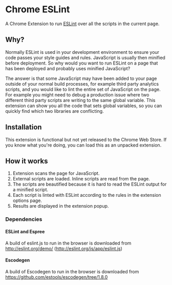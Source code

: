 # Chrome ESLint

A Chrome Extension to run [ESLint](http://eslint.org/) over all the scripts in the current page.

## Why?

Normally ESLint is used in your development environment to ensure your code passes your style guides and rules. JavaScript is usually then minified before deployment. So why would you want to run ESLint on a page that has been deployed and probably uses minified JavaScript?

The answer is that some JavaScript may have been added to your page outside of your normal build processes, for example third party analytics scripts, and you would like to lint the entire set of JavaScript on the page. For example you might need to debug a production issue where two different third party scripts are writing to the same global variable. This extension can show you all the code that sets global variables, so you can quickly find which two libraries are conflicting.

## Installation

This extension is functional but not yet released to the Chrome Web Store. If you know what you're doing, you can load this as an unpacked extension.

## How it works

1. Extension scans the page for JavaScript.
2. External scripts are loaded. Inline scripts are read from the page.
3. The scripts are beautified because it is hard to read the ESLint output for a minified script.
4. Each script is linted with ESLint according to the rules in the extension options page.
5. Results are displayed in the extension popup.

### Dependencies

#### ESLint and Espree
A build of eslint.js to run in the browser is downloaded from http://eslint.org/demo/ (http://eslint.org/js/app/eslint.js)

#### Escodegen
A build of Escodegen to run in the browser is downloaded from https://github.com/estools/escodegen/tree/1.8.0
